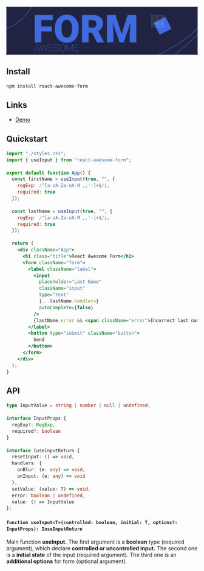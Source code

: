 <div align="center">
    <p align="center">
        <a href="https://codesandbox.io/s/react-awesome-form-controlled-ne0qc?file=/src/App.js" title="React Awesome Form">
            <img src="https://github.com/SlDo/react-awesome-form/blob/main/img.png" alt="React Awesome Form" />
        </a>
    </p>
</div>

## Install

    npm install react-awesome-form

## Links

- [Demo](https://codesandbox.io/s/react-awesome-form-controlled-ne0qc?file=/src/App.js)

## Quickstart

```jsx
import "./styles.css";
import { useInput } from "react-awesome-form";

export default function App() {
  const firstName = useInput(true, "", {
    regExp: /^[a-zA-Zа-яА-Я ,.'-]+$/i,
    required: true
  });

  const lastName = useInput(true, "", {
    regExp: /^[a-zA-Zа-яА-Я ,.'-]+$/i,
    required: true
  });

  return (
    <div className="App">
      <h1 class="title">React Awesome Form</h1>
      <form className="form">
        <label className="label">
          <input
            placeholder="Last Name"
            className="input"
            type="text"
            {...lastName.handlers}
            autoComplete={false}
          />
          {lastName.error && <span className="error">Incorrect last name</span>}
        </label>
        <button type="submit" className="button">
          Send
        </button>
      </form>
    </div>
  );
}
```

## API

```typescript
type InputValue = string | number | null | undefined;

interface InputProps {
  regExp?: RegExp,
  required?: boolean
}

interface IuseInputReturn {
  resetInput: () => void, 
  handlers: {
    onBlur: (e: any) => void, 
    onInput: (e: any) => void
  }, 
  setValue: (value: T) => void, 
  error: boolean | undefined, 
  value: () => InputValue
};
```

#### `function useInput<T>(controlled: boolean, initial: T, options?: InputProps): IuseInputReturn`

Main function **useInput.** The first argument is a **boolean** type (required argument), which declare **controlled or uncontrolled input.** The second one is a **initial state** of the input (required argument). The third one is an **additional options** for form (optional argument).


